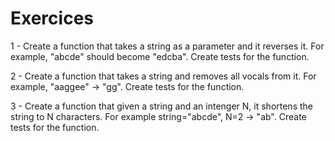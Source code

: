
# Exercices

1 - Create a function that takes a string as a parameter and it reverses it. For example, "abcde" should become "edcba". Create tests for the function.

2 - Create a function that takes a string and removes all vocals from it. For example, "aaggee" -> "gg". Create tests for the function.

3 - Create a function that given a string and an intenger N, it shortens the string to N characters. For example string="abcde", N=2 -> "ab". Create tests for the function.
